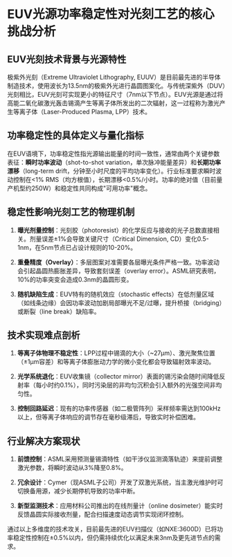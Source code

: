 # EUV光源功率稳定性对光刻工艺的核心挑战分析

## EUV光刻技术背景与光源特性

极紫外光刻（Extreme Ultraviolet Lithography, EUUV）是目前最先进的半导体制造技术，使用波长为13.5nm的极紫外光进行晶圆图案化。与传统深紫外（DUV）光刻相比，EUV光刻可实现更小的特征尺寸（7nm以下节点）。EUV光源是通过将高能二氧化碳激光轰击锡滴产生等离子体所发出的二次辐射，这一过程称为激光产生等离子体（Laser-Produced Plasma, LPP）技术。

## 功率稳定性的具体定义与量化指标

在EUV语境下，功率稳定性指光源输出能量的时间一致性，通常由两个关键参数表征：**瞬时功率波动**（shot-to-shot variation，单次脉冲能量差异）和**长期功率漂移**（long-term drift，分钟至小时尺度的平均功率变化）。行业标准要求瞬时波动控制在<1% RMS（均方根值），长期漂移<0.5%/小时。功率的绝对值（目前量产机型约250W）和稳定性共同构成"可用功率"概念。

## 稳定性影响光刻工艺的物理机制

1. **曝光剂量控制**：光刻胶（photoresist）的化学反应与接收的光子总数直接相关。剂量误差±1%会导致关键尺寸（Critical Dimension, CD）变化0.5-1nm，在5nm节点已占设计规则的10-20%。

2. **重叠精度（Overlay）**：多层图案对准需要各层曝光条件严格一致。功率波动会引起晶圆热膨胀差异，导致套刻误差（overlay error）。ASML研究表明，10%的功率突变会造成0.3nm的晶圆形变。

3. **随机缺陷生成**：EUV特有的随机效应（stochastic effects）在低剂量区域（如线条边缘）会因功率波动加剧局部曝光不足/过曝，提升桥接（bridging）或断裂（line break）缺陷率。

## 技术实现难点剖析

1. **等离子体物理不稳定性**：LPP过程中锡滴的大小（~27μm）、激光聚焦位置（±1μm容差）和等离子体膨胀动力学的微小变化都会导致辐射效率波动。

2. **光学系统退化**：EUV收集镜（collector mirror）表面的锡污染会随时间降低反射率（每小时约0.1%），同时污染层的非均匀沉积会引入额外的光强空间非均匀性。

3. **控制回路延迟**：现有的功率传感器（如二极管阵列）采样频率需达到100kHz以上，但等离子体响应的调节存在毫秒级滞后，导致实时补偿困难。

## 行业解决方案现状

1. **前馈控制**：ASML采用预测量锡滴特性（如干涉仪监测滴落轨迹）来提前调整激光参数，将瞬时波动从3%降至0.8%。

2. **冗余设计**：Cymer（现ASML子公司）开发了双激光系统，当主激光维护时可切换备用源，减少长期停机导致的功率中断。

3. **新型监测技术**：应用材料公司推出的在线剂量计（online dosimeter）能实时反馈晶圆实际接收剂量，配合扫描速度动态调节实现闭环控制。

通过以上多维度的技术攻关，目前最先进的EUV扫描仪（如NXE:3600D）已将功率稳定性控制在±0.5%以内，但仍需持续优化以满足未来3nm及更先进节点的需求。